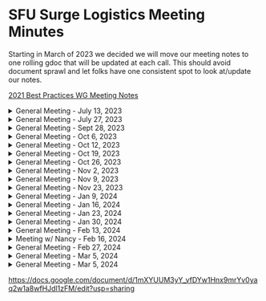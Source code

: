 # SFU Surge Logistics Meeting Minutes

Starting in March of 2023 we decided we will move our meeting notes to one rolling gdoc that will be updated at each call. This should avoid document sprawl and let folks have one consistent spot to look at/update our notes.

[2021 Best Practices WG Meeting Notes](https://docs.google.com/document/d/1sJhaZxG_9Wb2Sg6a4KxqnIvo_to5OkhMkbBk_7UqtEc/edit#)

<details>
 <summary>General Meeting - July 13, 2023</summary>

## Live Meeting Notes

<https://docs.google.com/document/d/1P2N2ZLft5tjkCm9LSlMkaAaNd7hKynmiUZBm6Fy0Mdg/edit?usp=sharing>

## Overview

* September 'Build a website' event
* Pizza fund application
* Stomhacks 2024 ~ SFSS Exec proposal for overnight

## Action Items

* Pizza fund application finished by july 20th ~ matt
* Exec proposal rough draft ~ david
* Github meeting minutes ~ matt

## Quick status on in-flight to-do's

TBD

</details>

<details>
 <summary>General Meeting - July 27, 2023</summary>

## Live Meeting Notes

<https://docs.google.com/document/d/1P2N2ZLft5tjkCm9LSlMkaAaNd7hKynmiUZBm6Fy0Mdg/edit?usp=sharing>

## Overview

## Action Items

## Quick status on in-flight to-do's

</details>

<details>
 <summary>General Meeting - Sept 28, 2023</summary>

## Live Meeting Notes

<https://docs.google.com/document/d/1FPw4mq_KQzn7T9-f9fx9NSRznz4B_4vzSYuVNqUt0o4/edit?usp=sharing>

## Overview

* Introductions!
* Road to Stormhacks event types
* Logistics Team Event

## Action Items

* Workshop form ~ Kaia
* Contact SAP (chansey) about site visit ~ Monishka 
* Contact EA (noble tan) about site visit ~ Matthew
* Shared MLH account ~ Matthew
* Create new lettucemeet ~ Matthew

## Quick status on in-flight to-do's

TBD

</details>

<details>
 <summary>General Meeting - Oct 6, 2023</summary>

## Live Meeting Notes

<https://docs.google.com/document/d/1AxenAqPJ0TzsXoM4E-rH6AQuJWPlLPZ8wbtPap_4bUk/edit?usp=sharing>

## Overview

* Introductions!
* October Road to Stormhacks event
* Sponsor package
* Logistics Team Event

## Action Items

* SFSS Presentation - Maria Z + Daniel
* Plan Team social - Supreet
* Review sponsorship package and take note of any changes by EOD Wednesday
* LettuceMeet to plan Github Workshop date - Matthew

## Quick status on in-flight to-do's

* Contact SAP (chansey) about site visit ~ Monishka
  * Need email from Triane
* Contact EA (noble tan) about site visit ~ Matthew
  * Need email from Danny/Chris

</details>

<details>
 <summary>General Meeting - Oct 12, 2023</summary>

## Live Meeting Notes

<https://docs.google.com/document/d/1nvaPB5dThhbfnmShiuwHkN9vecoM9PWC1eQZdD85diI/edit?usp=sharing>

## Overview

* Update: Team Social (Supreet)
* Update: SFSS Presentation (Maria Z + Daniel)
* Update: SAP event (monishka)
* Github workshop (230pm @ friday, Oct 27)
* November workshop (230pm @ friday, Nov 10)
* Mini hackathon (November 18/19)
  * Funding
  * Presentations
  * Room booking
  * Marketing
  * Promotional Material

## Action Items

* contact jeffery about pitch workshop (matt)
* contact nathan about figma/ui+ux workshop (matt)
* Contact design about promotional material  (Kylie + Matt)
* contact design about material for Nov Hackathon workshop presentations (Kaia + Supreet + Matt)
* contact finance for funding nov workshop + hackathon (Supreet)
* create survey on slack for team social (supreet)
* SFSS presentation  (Maria Z + Daniel)
* Apply for nov workshop + hackathon MLH funding (Maria Y)
* Book room for Github workshop (Mukhiil)

## Quick status on in-flight to-do's

</details>

<details>
 <summary>General Meeting - Oct 19, 2023</summary>

## Live Meeting Notes

<https://docs.google.com/document/d/1EZf-e7WQUM5ufwSO5xjXUqEJT0y6nBqOLgEnVAn4pfU/edit?usp=sharing>

## Overview

* Update: Team Social (Supreet)
* Update: SFSS Presentation (Maria Z + Daniel)
* Update: SAP event (monishka)
* Github workshop (230pm @ friday, Oct 27)
* November workshop (230pm @ friday, Nov 10)
* Mini hackathon (November 18/19)
  * Funding
  * Presentations
  * Room booking
  * Marketing
  * Promotional Material

## Action Items

* 

## Quick status on in-flight to-do's

</details>

<details>
 <summary>General Meeting - Oct 26, 2023</summary>

## Live Meeting Notes

<https://docs.google.com/document/d/1fGNpvPkywjL_vc4TMDhePGzHyuV5Si0aDauxY2RpUB4/edit?usp=sharing>

## Overview

* Update: Team Social (Supreet)
* Update: SFSS Presentation (Maria Z + Daniel)
* Update: SAP event (monishka)
* Github workshop (430pm @ Friday, nov 3)
* November workshop (230pm @ friday, Nov 10)
* Mini hackathon (November 17)
  * Funding
  * Presentations
  * Room booking
  * Marketing
  * Promotional Material

## Action Items

* Team Social (Supreet)
* SFSS Presentation (Maria Z + Daniel)
* SAP event (monishka)
* Mini hackathon
  * Name ideas
  * Branding (kaia + supreet)
  * Presentataions (kaia + supreet)

## Quick status on in-flight to-do's

</details>

<details>
 <summary>General Meeting - Nov 2, 2023</summary>

## Live Meeting Notes

<https://docs.google.com/document/d/1i0ZZb8AArRl9yR06b2NaNPwtAIP_np8jJXIyB3Cz8Ec/edit?usp=sharing>

## Overview

* Update: Team Social (Supreet)
* Update: SFSS Presentation (Maria Z + Daniel)
* Update: SAP event (monishka)
* Github workshop (430pm @ Friday, nov 3)
* November workshop (230pm @ friday, Nov 10)
* Mini hackathon (November 17)
  * Funding
  * Presentations
  * Room booking
  * Marketing
  * Promotional Material

## Action Items

* Team Social (Supreet)
* SFSS Presentation (Maria Z + Daniel)
* SAP event (monishka)
* Mini hackathon
  * Presentataions (kaia + supreet)

## Quick status on in-flight to-do's

</details>

<details>
 <summary>General Meeting - Nov 9, 2023</summary>

## Live Meeting Notes

<https://docs.google.com/document/d/13f_8PaANBtRPM9oARfWaq39POef33YFtkKJNLknDYjg/edit?usp=sharing>

## Overview

* Update: Team Social (Supreet)
* Update: SFSS Presentation (Maria Z + Daniel)
* Update: SAP event (monishka)
* Github workshop (pushed back to December)
* JourneyHacks (pushed back to January)
  * Funding
  * Presentations
  * Room booking
  * Marketing
  * Promotional Material

## Action Items

* Team Social (Supreet)
* SFSS Presentation (Maria Z + Daniel)
* SAP event (monishka)

## Quick status on in-flight to-do's

</details>

<details>
 <summary>General Meeting - Nov 23, 2023</summary>

## Live Meeting Notes

<https://docs.google.com/document/d/11KHCC2y9Y8eEKNcAk5yxEGncE4yh0bqYovfcvB8fGwk/edit?usp=sharing>

## Overview

* Update: SFSS Presentation (Maria Z + Daniel)
* Update: SAP event (monishka)
* Github workshop (pushed back to December)
* JourneyHacks (pushed back to January)
* StormHacks
  * Event space
  * catering/food

## Action Items

* SFSS Presentation (Maria Z + Daniel)
* SAP event (monishka)

## Quick status on in-flight to-do's

</details>

<details>
 <summary>General Meeting - Jan 9, 2024</summary>

## Live Meeting Notes

<https://docs.google.com/document/d/1wJ5zKo9_IZ8DSn0sVahAo-1EIwbd3K0iMf-vUTI4Vhs/edit?usp=sharing>

## Overview

* Update: SFSS Presentation (Maria Z + Daniel)
* Update: SAP event (monishka)
* JourneyHacks ~ Jan 19th, 2024 (11-5pm)
* 

## Action Items

* Volunteer form (execs + others)
* find figma workshop host
* ...

## Quick status on in-flight to-do's

</details>

<details>
 <summary>General Meeting - Jan 16, 2024</summary>

## Live Meeting Notes

<https://docs.google.com/document/d/1mj2pUhScHMxgKDs9izLFNkwyRYV9ImC9qAA01yWU_Os/edit#heading=h.w5hn3iqnpwxd>

## Overview

* Update: SFSS Presentation (Maria Z + Daniel)
* JourneyHacks on Friday!
* Schedule, marketing, day of logistics

## Action Items

* check in w/ chris for prizes 
* create devpost + google form for project submission
* confirm room booking w/ mukhiil
* set up meeting + presentation w/ SFSS overnight event
* create discord
* email hackers + volunteers/mentors

## Quick status on in-flight to-do's

</details>

<details>
 <summary>General Meeting - Jan 23, 2024</summary>

## Live Meeting Notes

<https://docs.google.com/document/d/1NI6pHs3Z7HyALU1gXKiVSkR5dcouNHAVrqoe5HoVNOo/edit?usp=sharing>

## Overview

* Update: SFSS Presentation (Maria Z + Daniel)
* JourneyHacks pushed back
* Schedule, marketing, day of logistics

## Action Items

* confirm room booking w/ mukhiil
* set up meeting + presentation w/ SFSS overnight event
* recreate forms
* email hackers + volunteers/mentors

## Quick status on in-flight to-do's

</details>

<details>
 <summary>General Meeting - Jan 30, 2024</summary>

## Live Meeting Notes

<https://docs.google.com/document/d/1xycmwhSvaQb0EI6LLEkCxR5UTShnZTwJX1VPZRwsrm0/edit?usp=sharing>

## Overview

* Update: SFSS Presentation (Maria Z + Daniel)
* JourneyHacks this Friday! (again)
* Schedule, marketing, day of logistics

## Action Items

## Quick status on in-flight to-do's

</details>

<details>
 <summary>General Meeting - Feb 13, 2024</summary>

## Live Meeting Notes

<https://docs.google.com/document/d/13r-NQDZSLMoUQtCKL6ColKfDvrlkV_4d9UvXd8wP3qc/edit?usp=sharing>

## Overview

* Review of JourneyHacks
* Preplanning for StormHacks
  * Food, Venue, Day of schedule 

## Action Items

## Quick status on in-flight to-do's

</details>

<details>
 <summary>Meeting w/ Nancy - Feb 16, 2024</summary>

## Live Meeting Notes

<https://docs.google.com/document/d/1lw9M8BcLn-51sILsCxobJK8zhqc839jTnyTfoGvlHZ0/edit >

## Overview

* Room booking
* Security
* Overnight Event Planning

## Action Items

## Quick status on in-flight to-do's

</details>

<details>
 <summary>General Meeting - Feb 27, 2024</summary>

## Live Meeting Notes

<https://docs.google.com/document/d/191-o3MhOBZxuLn6I5A1FciggUycIAJT02rerwMdB64g/edit?usp=sharing>

## Overview

* Preplanning for StormHacks
  * Food, Venue, Waivers

## Action Items

## Quick status on in-flight to-do's

</details>

<details>
 <summary>General Meeting - Mar 5, 2024</summary>

## Live Meeting Notes

<https://docs.google.com/document/d/14_Tk4Pl3c0P5w8z3aTjmGXPBQhFN1RphmXB7bOOPUSI/edit?usp=sharing>

## Overview

* Stormhacks
  * Budget
  * Day of logistics (side events, fireside chat, etc)
  * Waivers
  * Food
* MLH application 

## Action Items

## Quick status on in-flight to-do's

</details>

<details>
 <summary>General Meeting - Mar 5, 2024</summary>

## Live Meeting Notes

<https://docs.google.com/document/d/14_Tk4Pl3c0P5w8z3aTjmGXPBQhFN1RphmXB7bOOPUSI/edit?usp=sharing>

## Overview

* Stormhacks
  * Budget
  * Day of logistics (side events, fireside chat, etc)
  * Waivers
  * Food
* MLH application 

## Action Items

## Quick status on in-flight to-do's

</details>

https://docs.google.com/document/d/1mXYUUM3yY_vfDYw1Hnx9mrYv0yaq2w1a8wfHJdl1zFM/edit?usp=sharing
